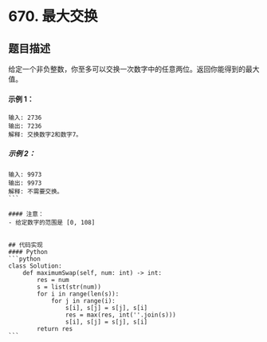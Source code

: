 # 670. 最大交换

## 题目描述
给定一个非负整数，你至多可以交换一次数字中的任意两位。返回你能得到的最大值。

#### 示例 1：
```
输入: 2736
输出: 7236
解释: 交换数字2和数字7。
```

##### 示例 2：
````
输入: 9973
输出: 9973
解释: 不需要交换。
```

#### 注意：
- 给定数字的范围是 [0, 108]


## 代码实现
#### Python
```python
class Solution:
    def maximumSwap(self, num: int) -> int:
        res = num
        s = list(str(num))
        for i in range(len(s)):
            for j in range(i):
                s[i], s[j] = s[j], s[i]
                res = max(res, int(''.join(s)))
                s[i], s[j] = s[j], s[i]
        return res
```